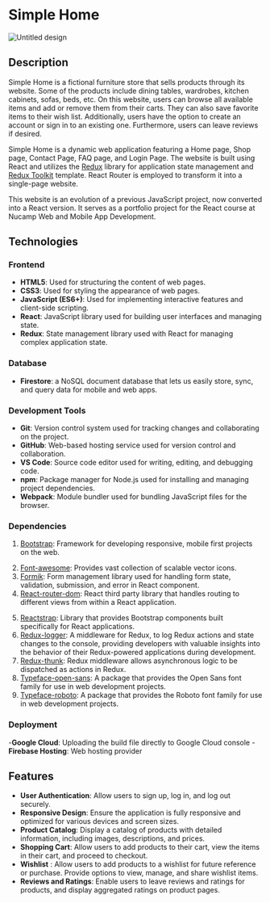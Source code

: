 # Simple Home

![Untitled design](https://github.com/eunikehp/SimpleHome-react/assets/104567399/2a510e19-3bb8-45f1-a6cf-b0f07e17d570)


## Description

Simple Home is a fictional furniture store that sells products through its website. Some of the products include dining tables, wardrobes, kitchen cabinets, sofas, beds, etc. On this website, users can browse all available items and add or remove them from their carts. They can also save favorite items to their wish list. Additionally, users have the option to create an account or sign in to an existing one. Furthermore, users can leave reviews if desired.

Simple Home is a dynamic web application featuring a Home page, Shop page, Contact Page, FAQ page, and Login Page. The website is built using React and utilizes the [Redux](https://redux.js.org/) library for application state management and [Redux Toolkit](https://redux-toolkit.js.org/) template. React Router is employed to transform it into a single-page website.

This website is an evolution of a previous JavaScript project, now converted into a React version. It serves as a portfolio project for the React course at Nucamp Web and Mobile App Development.

## Technologies

### Frontend

- **HTML5**: Used for structuring the content of web pages.
- **CSS3**: Used for styling the appearance of web pages.
- **JavaScript (ES6+)**: Used for implementing interactive features and client-side scripting.
- **React**: JavaScript library used for building user interfaces and managing state.
- **Redux**: State management library used with React for managing complex application state.

### Database

- **Firestore**: a NoSQL document database that lets us easily store, sync, and query data for mobile and web apps.

<!-- ### Backend

- **Node.js**: JavaScript runtime used for building scalable server-side applications.
- **Express.js**: Web application framework for Node.js used for building RESTful APIs and handling HTTP requests.
- **MongoDB**: NoSQL database used for storing and managing data.
- **Mongoose**: MongoDB object modeling library for Node.js used for interacting with MongoDB databases. -->

### Development Tools

- **Git**: Version control system used for tracking changes and collaborating on the project.
- **GitHub**: Web-based hosting service used for version control and collaboration.
- **VS Code**: Source code editor used for writing, editing, and debugging code.
- **npm**: Package manager for Node.js used for installing and managing project dependencies.
- **Webpack**: Module bundler used for bundling JavaScript files for the browser.


### Dependencies

1. [Bootstrap](https://www.npmjs.com/package/bootstrap): Framework for developing responsive, mobile first projects on the web.
<!-- 2. [Bootstrap-social](https://www.npmjs.com/package/bootstrap-social): provides ready-to-use styling for various social media buttons and icons. -->
2. [Font-awesome](https://www.npmjs.com/package/font-awesome): Provides vast collection of scalable vector icons.
3. [Formik](https://www.npmjs.com/package/formik): Form management library used for handling form state, validation, submission, and error in React component.
4. [React-router-dom](https://www.npmjs.com/package/react-router-dom): React third party library that handles routing to different views from within a React application.
<!-- 6. [React-spring](https://www.npmjs.com/package/react-spring) -->
5. [Reactstrap](https://www.npmjs.com/package/reactstrap): Library that provides Bootstrap components built specifically for React applications.
6. [Redux-logger](https://www.npmjs.com/package/redux-logger): A middleware for Redux, to log Redux actions and state changes to the console, providing developers with valuable insights into the behavior of their Redux-powered applications during development.
7. [Redux-thunk](https://redux.js.org/usage/writing-logic-thunks): Redux middleware allows asynchronous logic to be dispatched as actions in Redux.
8. [Typeface-open-sans](https://www.npmjs.com/package/typeface-open-sans): A package that provides the Open Sans font family for use in web development projects.
9. [Typeface-roboto](https://www.npmjs.com/package/typeface-roboto): A package that provides the Roboto font family for use in web development projects.

### Deployment 

-**Google Cloud**: Uploading the build file directly to Google Cloud console
-**Firebase Hosting**: Web hosting provider

## Features

- **User Authentication**: Allow users to sign up, log in, and log out securely.
- **Responsive Design**: Ensure the application is fully responsive and optimized for various devices and screen sizes.
- **Product Catalog**: Display a catalog of products with detailed information, including images, descriptions, and prices.
- **Shopping Cart**: Allow users to add products to their cart, view the items in their cart, and proceed to checkout.
- **Wishlist** : Allow users to add products to a wishlist for future reference or purchase. Provide options to view, manage, and share wishlist items.
- **Reviews and Ratings**: Enable users to leave reviews and ratings for products, and display aggregated ratings on product pages.


<!--

Install and set up a RESTful development server called json-server that can locally serve JSON data as well as static content.
npm install json-server -g


## Launch

Consider also using additional elements such as: 

Table of contents
Illustrations
Scope of functionalities 
Examples of use
Project status 
Sources
Other information

# Getting Started with Create React App and Redux

This project was bootstrapped with [Create React App](https://github.com/facebook/create-react-app), using the [Redux](https://redux.js.org/) and [Redux Toolkit](https://redux-toolkit.js.org/) template.

## Available Scripts

In the project directory, you can run:

### `npm start`

Runs the app in the development mode.\
Open [http://localhost:3000](http://localhost:3000) to view it in your browser.

The page will reload when you make changes.\
You may also see any lint errors in the console.

### `npm test`

Launches the test runner in the interactive watch mode.\
See the section about [running tests](https://facebook.github.io/create-react-app/docs/running-tests) for more information.

### `npm run build`

Builds the app for production to the `build` folder.\
It correctly bundles React in production mode and optimizes the build for the best performance.

The build is minified and the filenames include the hashes.\
Your app is ready to be deployed!

See the section about [deployment](https://facebook.github.io/create-react-app/docs/deployment) for more information.

### `npm run eject`

**Note: this is a one-way operation. Once you `eject`, you can't go back!**

If you aren't satisfied with the build tool and configuration choices, you can `eject` at any time. This command will remove the single build dependency from your project.

Instead, it will copy all the configuration files and the transitive dependencies (webpack, Babel, ESLint, etc) right into your project so you have full control over them. All of the commands except `eject` will still work, but they will point to the copied scripts so you can tweak them. At this point you're on your own.

You don't have to ever use `eject`. The curated feature set is suitable for small and middle deployments, and you shouldn't feel obligated to use this feature. However we understand that this tool wouldn't be useful if you couldn't customize it when you are ready for it.

## Learn More

You can learn more in the [Create React App documentation](https://facebook.github.io/create-react-app/docs/getting-started).

To learn React, check out the [React documentation](https://reactjs.org/).
-->

